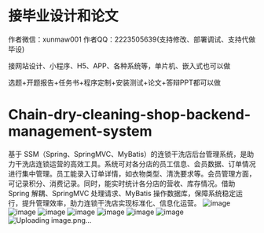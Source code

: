 # 接毕业设计和论文
作者微信：xunmaw001  作者QQ：2223505639(支持修改、部署调试、支持代做毕设)

接网站设计、小程序、H5、APP、各种系统等，单片机、嵌入式也可以做

选题+开题报告+任务书+程序定制+安装测试+论文+答辩PPT都可以做
# Chain-dry-cleaning-shop-backend-management-system
基于 SSM（Spring、SpringMVC、MyBatis）的连锁干洗店后台管理系统，是助力干洗店连锁运营的高效工具。系统可对各分店的员工信息、会员数据、订单情况进行集中管理。员工能录入订单详情，如衣物类型、清洗要求等。会员管理方面，可记录积分、消费记录。同时，能实时统计各分店的营收、库存情况。借助 Spring 解耦、SpringMVC 处理请求、MyBatis 操作数据库，保障系统稳定运行，提升管理效率，助力连锁干洗店实现标准化、信息化运营。 
![image](https://github.com/user-attachments/assets/c92abd84-49e6-44d9-99cf-cf828b251f48)
![image](https://github.com/user-attachments/assets/374f894b-a288-433a-a405-1647cea98ce2)
![image](https://github.com/user-attachments/assets/5fa6f9f2-72fe-46a3-b102-2d9acec28e24)
![image](https://github.com/user-attachments/assets/1d902693-c85e-495a-a494-063cf6b5f3aa)
![image](https://github.com/user-attachments/assets/d42ec2ee-473f-4df8-95be-4fb51f871a7f)
![image](https://github.com/user-attachments/assets/7412f158-8b20-4f28-8fa9-ef19c3afb482)
![image](https://github.com/user-attachments/assets/734342b4-e03a-4acd-b5e8-591f3d941ee4)
![Uploading image.png…]()
